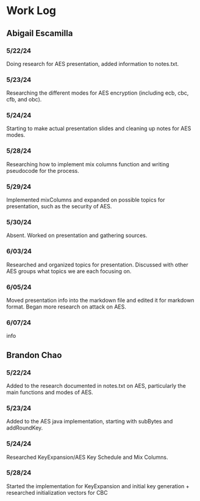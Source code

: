 # Work Log

## Abigail Escamilla

### 5/22/24
  Doing research for AES presentation, added information to notes.txt.

### 5/23/24
  Researching the different modes for AES encryption (including ecb, cbc, cfb, and obc). 

### 5/24/24
  Starting to make actual presentation slides and cleaning up notes for AES modes. 
  
### 5/28/24
  Researching how to implement mix columns function and writing pseudocode for the process. 
  
### 5/29/24
  Implemented mixColumns and expanded on possible topics for presentation, such as the security of AES.

### 5/30/24
  Absent. Worked on presentation and gathering sources.

### 6/03/24
  Researched and organized topics for presentation. Discussed with other AES groups what topics we are each focusing on. 

### 6/05/24
  Moved presentation info into the markdown file and edited it for markdown format. Began more research on attack on AES.

### 6/07/24
  info

## Brandon Chao

### 5/22/24
  Added to the research documented in notes.txt on AES, particularly the main functions and modes of AES.

### 5/23/24
  Added to the AES java implementation, starting with subBytes and addRoundKey.

### 5/24/24
  Researched KeyExpansion/AES Key Schedule and Mix Columns.

### 5/28/24
  Started the implementation for KeyExpansion and initial key generation + researched initialization vectors for CBC
